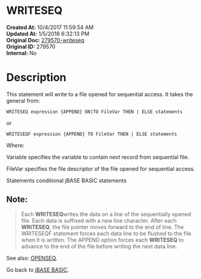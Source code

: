 # WRITESEQ

**Created At:** 10/4/2017 11:59:54 AM  
**Updated At:** 1/5/2018 6:32:13 PM  
**Original Doc:** [279570-writeseq](https://docs.jbase.com/36868-jbase-basic/279570-writeseq)  
**Original ID:** 279570  
**Internal:** No  


# Description

This statement will write to a file opened for sequential access. It takes the general from:

```
WRITESEQ expression {APPEND} ON|TO FileVar THEN | ELSE statements
```

or

```
WRITESEQF expression {APPEND} TO FileVar THEN | ELSE statements
```

Where:

Variable specifies the variable to contain next record from sequential file.

FileVar specifies the file descriptor of the file opened for sequential access.

Statements conditional jBASE BASIC statements

## Note: 


> Each **WRITESEQ**writes the data on a line of the sequentially opened file. Each data is suffixed with a new line character. After each **WRITESEQ**, the file pointer moves forward to the end of line. The WRITESEQF statement forces each data line to be flushed to the file when it is written. The APPEND option forces each **WRITESEQ** to advance to the end of the file before writing the next data line.




See also: [OPENSEQ](./../openseq).

Go back to [jBASE BASIC](./../jbase-basic-programmers-reference-guide).
